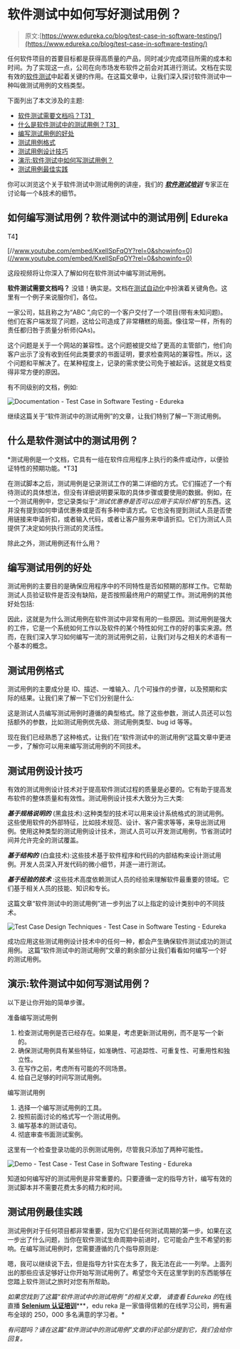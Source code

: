 # 软件测试中如何写好测试用例？

> 原文:[https://www.edureka.co/blog/test-case-in-software-testing/](https://www.edureka.co/blog/test-case-in-software-testing/)

任何软件项目的首要目标都是获得高质量的产品，同时减少完成项目所需的成本和时间。为了实现这一点，公司在向市场发布软件之前会对其进行测试。文档在实现有效的[软件测试](https://www.edureka.co/masters-program/automation-testing-engineer-training)中起着关键的作用。在这篇文章中，让我们深入探讨软件测试中一种叫做测试用例的文档类型。

下面列出了本文涉及的主题:

*   [软件测试需要文档吗？T3】](#documentation)
*   [什么是软件测试中的测试用例？T3】](#TestCase)
*   [编写测试用例的好处](#TestCaseBenefits)
*   [测试用例格式](#TestCaseFormat)
*   [测试用例设计技巧](#TestCaseDesign)
*   [演示:软件测试中如何写测试用例？](#TestCaseDemo)
*   [测试用例最佳实践](#TestCasePractices)

你可以浏览这个关于软件测试中测试用例的讲座，我们的 [***软件测试培训***](https://www.edureka.co/software-testing-certification-courses) 专家正在讨论每一个&技术的细节。

## **如何编写测试用例？软件测试中的测试用例| Edureka**

T4】

[//www.youtube.com/embed/KxelISpFqOY?rel=0&showinfo=0](//www.youtube.com/embed/KxelISpFqOY?rel=0&showinfo=0)

这段视频将让你深入了解如何在软件测试中编写测试用例。

**软件测试需要文档吗？** 没错！确实是。文档在[测试自动化](https://www.edureka.co/blog/automation-testing-tutorial/)中扮演着关键角色。这里有一个例子来说服你们，各位。

一家公司，姑且称之为“ABC ”,向它的一个客户交付了一个项目(带有未知问题)。他们在客户端发现了问题，这给公司造成了非常糟糕的局面。像往常一样，所有的责任都归咎于质量分析师(QAs)。

这个问题是关于一个网站的兼容性。这个问题被提交给了更高的主管部门，他们向客户出示了没有收到任何此类要求的书面证明，要求检查网站的兼容性。所以，这个问题和平解决了。在某种程度上，记录的需求使公司免于被起诉。这就是文档变得非常方便的原因。

有不同级别的文档，例如:

![Documentation - Test Case in Software Testing - Edureka](../Images/c95ac635a232f407ef413532c59a3094.png)

继续这篇关于“软件测试中的测试用例”的文章，让我们特别了解一下测试用例。

## **什么是软件测试中的测试用例？**

*测试用例是一个文档，它具有一组在软件应用程序上执行的条件或动作，以便验证特性的预期功能。*T3】

在测试脚本之后，测试用例是记录测试工作的第二详细的方式。它们描述了一个有待测试的具体想法，但没有详细说明要采取的具体步骤或要使用的数据。例如，在一个测试用例中，您记录类似于“*测试优惠券是否可以应用于实际价格*”的东西。这并没有提到如何申请优惠券或是否有多种申请方式。它也没有提到测试人员是否使用链接来申请折扣，或者输入代码，或者让客户服务来申请折扣。它们为测试人员提供了决定如何执行测试的灵活性。

除此之外，测试用例还有什么用？

## **编写测试用例的好处**

测试用例的主要目的是确保应用程序中的不同特性是否如预期的那样工作。它帮助测试人员验证软件是否没有缺陷，是否按照最终用户的期望工作。测试用例的其他好处包括:

因此，这就是为什么测试用例在软件测试中非常有用的一些原因。测试用例是强大的工件，它是一个系统如何工作以及软件的某个特性如何工作的好的事实来源。然而，在我们深入学习如何编写一流的测试用例之前，让我们对与之相关的术语有一个基本的概念。

## **测试用例格式**

测试用例的主要成分是 ID、描述、一堆输入、几个可操作的步骤，以及预期和实际的结果。让我们来了解一下它们分别是什么:

这是测试人员编写测试用例时遵循的典型格式。除了这些参数，测试人员还可以包括额外的参数，比如测试用例优先级、测试用例类型、bug id 等等。

现在我们已经熟悉了这种格式，让我们在“软件测试中的测试用例”这篇文章中更进一步，了解你可以用来编写测试用例的不同技术。

## **测试用例设计技巧**

有效的测试用例设计技术对于提高软件测试过程的质量是必要的。它有助于提高发布软件的整体质量和有效性。测试用例设计技术大致分为三大类:

***基于规格说明的*** (黑盒技术):这种类型的技术可以用来设计系统格式的测试用例。这些使用软件的外部特征，比如技术规范、设计、客户需求等等，来导出测试用例。使用这种类型的测试用例设计技术，测试人员可以开发测试用例，节省测试时间并允许完全的测试覆盖。

***基于结构的*** (白盒技术):这些技术基于软件程序和代码的内部结构来设计测试用例。开发人员深入开发代码的微小细节，并逐一进行测试。

***基于经验的技术*** :这些技术高度依赖测试人员的经验来理解软件最重要的领域。它们基于相关人员的技能、知识和专长。

这篇文章“软件测试中的测试用例”进一步列出了以上指定的设计类别中的不同技术。

![Test Case Design Techniques - Test Case in Software Testing - Edureka](../Images/49a0f37a6abcf9149b969e3a944f02a3.png)

成功应用这些测试用例设计技术中的任何一种，都会产生确保软件测试成功的测试用例。 这篇“软件测试中的测试用例”文章的剩余部分让我们看看如何编写一个好的测试用例。

## **演示:软件测试中如何写测试用例？**

以下是让你开始的简单步骤。

准备编写测试用例

1.  检查测试用例是否已经存在。如果是，考虑更新测试用例，而不是写一个新的。
2.  确保测试用例具有某些特征，如准确性、可追踪性、可重复性、可重用性和独立性。
3.  在写作之前，考虑所有可能的不同场景。
4.  给自己足够的时间写测试用例。

编写测试用例

1.  选择一个编写测试用例的工具。
2.  按照前面讨论的格式写一个测试用例。
3.  编写基本的测试语句。
4.  彻底审查书面测试案例。

这里有一个检查登录功能的示例测试用例，尽管我只添加了两种可能性。

![Demo - Test Case - Test Case in Software Testing - Edureka](../Images/9af74ae1979d4e168ad3542fa69d9268.png)

知道如何编写好的测试用例是非常重要的。只要遵循一定的指导方针，编写有效的测试脚本并不需要花费太多的精力和时间。

## **测试用例最佳实践**

测试用例对于任何项目都非常重要，因为它们是任何测试周期的第一步。如果在这一步出了什么问题，当你在软件测试生命周期中前进时，它可能会产生不希望的影响。在编写测试用例时，您需要遵循的几个指导原则是:

嗯，我可以继续说下去，但是指导方针实在太多了，我无法在此一一列举。上面列出的那些应该足够好让你开始写测试用例了。希望您今天在这里学到的东西能够在您踏上软件测试之旅时对您有所帮助。

*如果您找到了这篇“软件测试中的测试用例* *”的相关文章，* *请查看 Edureka 的*在线直播 **[Selenium 认证培训](https://www.edureka.co/selenium-certification-training)*****，edu reka 是一家值得信赖的在线学习公司，拥有遍布全球的 250，000 多名满意的学习者。*

*有问题吗？请在这篇“*软件测试*中的测试用例”文章的评论部分提到它，我们会给你回复。*